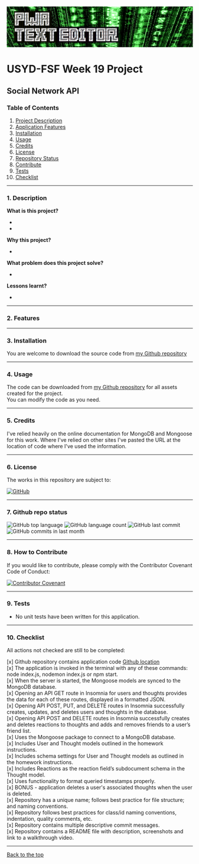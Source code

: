 ![Mark Watson](./assets/Unit19_banner.jpg)

# USYD-FSF Week 19 Project

## Social Network API

### Table of Contents  
  
   1. [Project Description](#1-description)
   2. [Application Features](#2-features)
   3. [Installation](#3-installation)
   4. [Usage](#4-usage)
   5. [Credits](#5-credits)
   6. [License](#6-license)
   7. [Repository Status](#7-github-repo-status)
   8. [Contribute](#8-how-to-contribute)
   9. [Tests](#9-tests)
   10. [Checklist](#10-checklist)

---

### 1. Description  

**What is this project?**  

* 

* 

**Why this project?**  

*  

**What problem does this project solve?**  

* 

**Lessons learnt?**  

* 

---

### 2. Features  


---

### 3. Installation

You are welcome to download the source code from [my Github repository](https://github.com/Mark33Mark/PWA_text_editor)  


---

### 4. Usage  

The code can be downloaded from [my Github repository](https://github.com/Mark33Mark/PWA_text_editor) for all assets created for the project.  
You can modify the code as you need.

---

### 5. Credits  

I've relied heavily on the online documentation for MongoDB and Mongoose for this work.  Where I've relied on other sites I've pasted the URL at the location of code where I've used the information.

---

### 6. License  

 The works in this repository are subject to:  

[![GitHub](https://img.shields.io/github/license/Mark33Mark/PWA_text_editor)](doc/LICENSE.md)

---

### 7. Github repo status  

![GitHub top language](https://img.shields.io/github/languages/top/Mark33Mark/PWA_text_editor)
![GitHub language count](https://img.shields.io/github/languages/count/Mark33Mark/PWA_text_editor)
![GitHub last commit](https://img.shields.io/github/last-commit/Mark33Mark/PWA_text_editor)
![GitHub commits in last month](https://img.shields.io/github/commit-activity/m/Mark33Mark/PWA_text_editor)

---

### 8. How to Contribute  

 If you would like to contribute, please comply with the Contributor Covenant Code of Conduct:  

[![Contributor Covenant](https://img.shields.io/badge/Contributor%20Covenant-2.1-4baaaa.svg)](doc/code_of_conduct.md)

---

### 9. Tests  

* No unit tests have been written for this application.  

---

### 10. Checklist  

 All actions not checked are still to be completed:  

[x]  Github repository contains application code [Github location](https://github.com/Mark33Mark/PWA_text_editor)  
[x]  The application is invoked in the terminal with any of these commands: node index.js, nodemon index.js or npm start.  
[x]  When the server is started, the Mongoose models are synced to the MongoDB database.  
[x]  Opening an API GET route in Insomnia for users and thoughts provides the data for each of these routes, displayed in a formatted JSON.  
[x]  Opening API POST, PUT, and DELETE routes in Insomnia successfully creates, updates, and deletes users and thoughts in the database.  
[x]  Opening API POST and DELETE routes in Insomnia successfully creates and deletes reactions to thoughts and adds and removes friends to a user’s friend list.  
[x]  Uses the Mongoose package to connect to a MongoDB database.  
[x]  Includes User and Thought models outlined in the homework instructions.  
[x]  Includes schema settings for User and Thought models as outlined in the homework instructions.  
[x]  Includes Reactions as the reaction field’s subdocument schema in the Thought model.  
[x]  Uses functionality to format queried timestamps properly.  
[x]  BONUS - application deletes a user's associated thoughts when the user is deleted.  
[x]  Repository has a unique name; follows best practice for file structure; and naming conventions.  
[x]  Repository follows best practices for class/id naming conventions, indentation, quality comments, etc.  
[x]  Repository contains multiple descriptive commit messages.  
[x]  Repository contains a README file with description, screenshots and link to a walkthrough video.  

---

[Back to the top](#usyd-fsf-week-19-project)  
